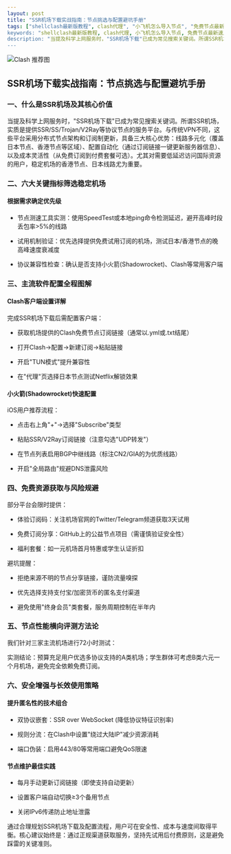 ```yaml
---
layout: post
title: "SSR机场下载实战指南：节点挑选与配置避坑手册"
tags: ["shellclash最新版教程", clash代理", "小飞机怎么导入节点", "免费节点最新速度", "clash使用说明", "clash节点的作用"]
keywords: "shellclash最新版教程, clash代理, 小飞机怎么导入节点, 免费节点最新速度, clash使用说明, clash节点的作用"
description: "当提及科学上网服务时，"SSR机场下载"已成为常见搜索关键词。所谓SSR机场，实质是提供SSR/SS/Trojan/V2Ray等协议节点的服务平台。与传统VPN不同，这些平台采用分布式节点架构和订阅制更新，具备三大核心优势：线路多元化（覆盖日本节点、香港节点等区域）、配置自动化（通过订阅链接一键更新服务器信息）、以及成本灵活性（从免费订阅到付费套餐可选）。尤其对需要低延迟访问国际资源的用户，稳定机场的香港节点、日本线路尤为重要。"
---
```


![Clash 推荐图](https://clashjd.github.io/assets/img/机场节点购买.png)

## SSR机场下载实战指南：节点挑选与配置避坑手册

### 一、什么是SSR机场及其核心价值

当提及科学上网服务时，"SSR机场下载"已成为常见搜索关键词。所谓SSR机场，实质是提供SSR/SS/Trojan/V2Ray等协议节点的服务平台。与传统VPN不同，这些平台采用分布式节点架构和订阅制更新，具备三大核心优势：线路多元化（覆盖日本节点、香港节点等区域）、配置自动化（通过订阅链接一键更新服务器信息）、以及成本灵活性（从免费订阅到付费套餐可选）。尤其对需要低延迟访问国际资源的用户，稳定机场的香港节点、日本线路尤为重要。

### 二、六大关键指标筛选稳定机场

#### 根据需求确定优先级

- 节点测速工具实测：使用SpeedTest或本地ping命令检测延迟，避开高峰时段丢包率>5%的线路

- 试用机制验证：优先选择提供免费试用订阅的机场，测试日本/香港节点的晚高峰速度衰减度

- 协议兼容性检查：确认是否支持小火箭(Shadowrocket)、Clash等常用客户端

### 三、主流软件配置全程图解

#### Clash客户端设置详解

完成SSR机场下载后需配置客户端：

- 获取机场提供的Clash免费节点订阅链接（通常以.yml或.txt结尾）

- 打开Clash→配置→新建订阅→粘贴链接

- 开启"TUN模式"提升兼容性

- 在"代理"页选择日本节点测试Netflix解锁效果

#### 小火箭(Shadowrocket)快速配置

iOS用户推荐流程：

- 点击右上角"+"→选择"Subscribe"类型

- 粘贴SSR/V2Ray订阅链接（注意勾选"UDP转发"）

- 在节点列表启用BGP中继线路（标注CN2/GIA的为优质线路）

- 开启"全局路由"规避DNS泄露风险

### 四、免费资源获取与风险规避

部分平台会限时提供：

- 体验订阅码：关注机场官网的Twitter/Telegram频道获取3天试用

- 免费订阅分享：GitHub上的公益节点项目（需谨慎验证安全性）

- 福利套餐：如一元机场首月特惠或学生认证折扣

避坑提醒：

- 拒绝来源不明的节点分享链接，谨防流量嗅探

- 优先选择支持支付宝/加密货币的匿名支付渠道

- 避免使用"终身会员"类套餐，服务周期控制在半年内

### 五、节点性能横向评测方法论

我们针对三家主流机场进行72小时测试：

实测结论：预算充足用户优选多协议支持的A类机场；学生群体可考虑B类六元一个月机场，避免完全依赖免费订阅。

### 六、安全增强与长效使用策略

#### 提升匿名性的技术组合

- 双协议嵌套：SSR over WebSocket (降低协议特征识别率)

- 规则分流：在Clash中设置"绕过大陆IP"减少资源消耗

- 端口伪装：启用443/80等常用端口避免QoS限速

#### 节点维护最佳实践

- 每月手动更新订阅链接（即使支持自动更新）

- 设置客户端自动切换≥3个备用节点

- 关闭IPv6传递防止地址泄露

通过合理规划SSR机场下载及配置流程，用户可在安全性、成本与速度间取得平衡。核心建议始终是：通过正规渠道获取服务，坚持先试用后付费原则，这是避免踩雷的关键准则。
